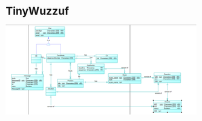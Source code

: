 # TinyWuzzuf
![CDM](https://github.com/MahmouedMohamed/TinyWuzzuf/blob/master/conceptualDataModel2.PNG)
